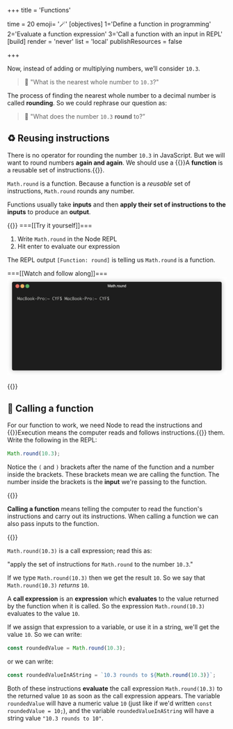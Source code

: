 +++
title = 'Functions'

time = 20
emoji= '🪄'
[objectives]
    1='Define a function in programming'
    2='Evaluate a function expression'
    3='Call a function with an input in REPL'
[build]
  render = 'never'
  list = 'local'
  publishResources = false

+++

Now, instead of adding or multiplying numbers, we’ll consider `10.3`.

> 🤔 "What is the nearest whole number to `10.3`?"

The process of finding the nearest whole number to a decimal number is called **rounding**. So we could rephrase our question as:

> 🤔 "What does the number `10.3` **round** to?”

## ♻️ Reusing instructions

There is no operator for rounding the number `10.3` in JavaScript. But we will want to round numbers **again and again**. We should use a {{<tooltip title="function">}}A **function** is a reusable set of instructions.{{</tooltip>}}.

`Math.round` is a function. Because a function is a _reusable_ set of instructions, `Math.round` rounds any number.

Functions usually take **inputs** and then **apply their set of instructions to the inputs** to produce an **output**.

{{<tabs name="Functions in REPL">}}
===[[Try it yourself]]===

1. Write `Math.round` in the Node REPL
1. Hit enter to evaluate our expression

The REPL output `[Function: round]` is telling us `Math.round` is a function.

===[[Watch and follow along]]===
![rounding](round.gif "[Function: round] indicates that Math.round is a function")

{{</tabs>}}

## 📲 Calling a function

For our function to work, we need Node to read the instructions and {{<tooltip title="execute">}}Execution means the computer reads and follows instructions.{{</tooltip>}} them. Write the following in the REPL:

```js
Math.round(10.3);
```

Notice the `(` and `)` brackets after the name of the function and a number inside the brackets. These brackets mean we are calling the function. The number inside the brackets is the **input** we're passing to the function.

{{<note title="Calling a function" type="note">}}

**Calling a function** means telling the computer to read the function's instructions and carry out its instructions. When calling a function we can also pass inputs to the function.

{{</note>}}

`Math.round(10.3)` is a call expression; read this as:

"apply the set of instructions for `Math.round` to the number `10.3`."

If we type `Math.round(10.3)` then we get the result `10`. So we say that `Math.round(10.3)` _returns_ `10`.

A **call expression** is an **expression** which **evaluates** to the value returned by the function when it is called. So the expression `Math.round(10.3)` evaluates to the value `10`.

If we assign that expression to a variable, or use it in a string, we'll get the value `10`. So we can write:

```js
const roundedValue = Math.round(10.3);
```

or we can write:

```js
const roundedValueInAString = `10.3 rounds to ${Math.round(10.3)}`;
```

Both of these instructions **evaluate** the call expression `Math.round(10.3)` to the returned value `10` as soon as the call expression appears. The variable `roundedValue` will have a numeric value `10` (just like if we'd written `const roundedValue = 10;`), and the variable `roundedValueInAString` will have a string value `"10.3 rounds to 10"`.
